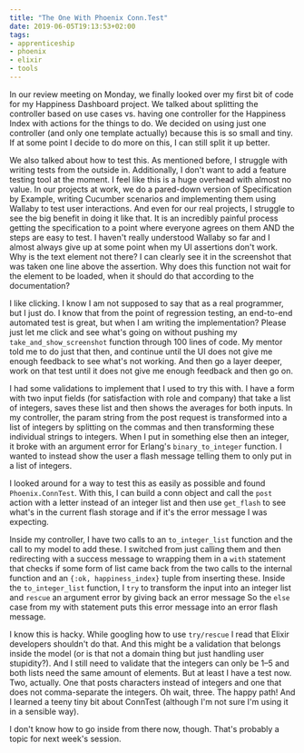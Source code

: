 ```yaml
---
title: "The One With Phoenix Conn.Test"
date: 2019-06-05T19:13:53+02:00
tags: 
- apprenticeship
- phoenix
- elixir
- tools
---
```


In our review meeting on Monday, we finally looked over my first bit of code for my Happiness Dashboard project. We talked about splitting the controller based on use cases vs. having one controller for the Happiness Index with actions for the things to do. We decided on using just one controller (and only one template actually) because this is so small and tiny. If at some point I decide to do more on this, I can still split it up better. 

We also talked about how to test this. As mentioned before, I struggle with writing tests from the outside in. Additionally, I don't want to add a feature testing tool at the moment. I feel like this is a huge overhead with almost no value. In our projects at work, we do a pared-down version of Specification by Example, writing Cucumber scenarios and implementing them using Wallaby to test user interactions. And even for our real projects, I struggle to see the big benefit in doing it like that. It is an incredibly painful process getting the specification to a point where everyone agrees on them AND the steps are easy to test. I haven't really understood Wallaby so far and I almost always give up at some point when my UI assertions don't work. Why is the text element not there? I can clearly see it in the screenshot that was taken one line above the assertion. Why does this function not wait for the element to be loaded, when it should do that according to the documentation? 

I like clicking. I know I am not supposed to say that as a real programmer, but I just do. I know that from the point of regression testing, an end-to-end automated test is great, but when I am writing the implementation? Please just let me click and see what's going on without pushing my `take_and_show_screenshot` function through 100 lines of code. My mentor told me to do just that then, and continue until the UI does not give me enough feedback to see what's not working. And then go a layer deeper, work on that test until it does not give me enough feedback and then go on. 

I had some validations to implement that I used to try this with. I have a form with two input fields (for satisfaction with role and company) that take a list of integers, saves these list and then shows the averages for both inputs. In my controller, the param string from the post request is transformed into a list of integers by splitting on the commas and then transforming these individual strings to integers. When I put in something else then an integer, it broke with an argument error for Erlang's `binary_to_integer` function. I wanted to instead show the user a flash message telling them to only put in a list of integers. 

I looked around for a way to test this as easily as possible and found `Phoenix.ConnTest`. With this, I can build a conn object and call the `post` action with a letter instead of an integer list and then use `get_flash` to see what's in the current flash storage and if it's the error message I was expecting. 

Inside my controller, I have two calls to an `to_integer_list` function and the call to my model to add these. I switched from just calling them and then redirecting with a success message to wrapping them in a `with` statement that checks if some form of list came back from the two calls to the internal function and an `{:ok, happiness_index}` tuple from inserting these. Inside the `to_integer_list` function, I `try` to transform the input into an integer list and `rescue` an argument error by giving back an error message So the `else` case from my with statement puts this error message into an error flash message. 

I know this is hacky. While googling how to use `try/rescue` I read that Elixir developers shouldn't do that. And this might be a validation that belongs inside the model (or is that not a domain thing but just handling user stupidity?). And I still need to validate that the integers can only be 1–5 and both lists need the same amount of elements. But at least I have a test now. Two, actually. One that posts characters instead of integers and one that does not comma-separate the integers. Oh wait, three. The happy path! And I learned a teeny tiny bit about ConnTest (although I'm not sure I'm using it in a sensible way).

I don't know how to go inside from there now, though. That's probably a topic for next week's session.